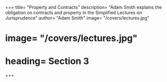 +++
title=  "Property and Contracts"
description=  "Adam Smith explains the obligation on contracts and property in the Simplified Lectures on Jurisprudence"
author=  "Adam Smith"
image=  "/covers/lectures.jpg"
# image=  "/covers/lectures.jpg"
# heading=  Section 3
+++